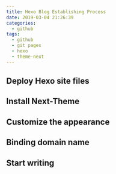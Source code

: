 ```yaml
---
title: Hexo Blog Establishing Process
date: 2019-03-04 21:26:39
categories:
  - github
tags: 
  - github
  - git pages
  - hexo
  - theme-next
---
```


## Deploy Hexo site files

## Install Next-Theme

## Customize the appearance



## Binding domain name

## Start writing
